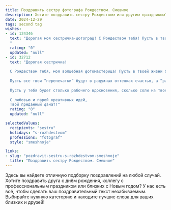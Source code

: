 ```yaml
---
title: Поздравить сестру фотографа Рождеством. Смешное
description: Хотите поздравить сестру Рождеством или другим праздником? Наш ИИ создаст незабываемое поздравление, а вы обязательно выделитесь среди других.  
date: 2024-12-29
tags: second tag
wishes:
- id: 124346
  text: "Дорогая моя сестричка-фотограф! С Рождеством тебя! Пусть в твоей жизни будет столько ярких моментов, что памяти телефона не хватит, а объектив будет постоянно запечатлевать только счастье и смех!  Желаю тебе в Новом году поймать удачу за хвост, а не только лучшие кадры!  Пусть все твои снимки будут шедеврами, а жизнь –  ярче любой фотообработки!
  "
  rating: "0"
  updated: "null"
- id: 32712
  text: "Дорогая сестричка!
  
  С Рождеством тебя, моя волшебная фотомастерица! Пусть в твоей жизни будет столько светлых моментов, сколько ты ловишь на своих фотографиях! Желаю, чтобы каждый кадр был как идеальный зимний пейзаж — красиво, ярко и с чудесным светом.
  
  Пусть все твои “перепечатки” будут в радужных оттенках счастья, а “размытие” — только в художественных снимках! Не забывай включать режим \"улыбка\", чтобы каждый день сверкал, как на фотосессии с искренними эмоциями.
  
  Пусть у тебя будет столько рабочего вдохновения, сколько соли на твоем рождественском столе, а муза не уходит, даже когда ты забыла зарядить свою камеру!
  
  С любовью и парой креативных идей,
  Твой преданный фанат!"
  rating: "0"
  updated: "null"

selectedValues:
  recipients: "sestru"
  holidays: "s-rozhdestvom"
  professions: "fotograf"
  style: "smeshnoje"

links:
- slug: "pozdravit-sestru-s-rozhdestvom-smeshnoje"
  title: "Поздравить сестру Рождеством. Смешное"
---
```


Здесь вы найдете отличную подборку поздравлений на любой случай.
Хотите поздравить друга с днём рождения, коллегу с профессиональным праздником или близких с Новым годом? У нас есть всё, чтобы сделать ваш поздравительный текст незабываемым. Выбирайте нужную категорию и находите лучшие слова для ваших близких и друзей!
